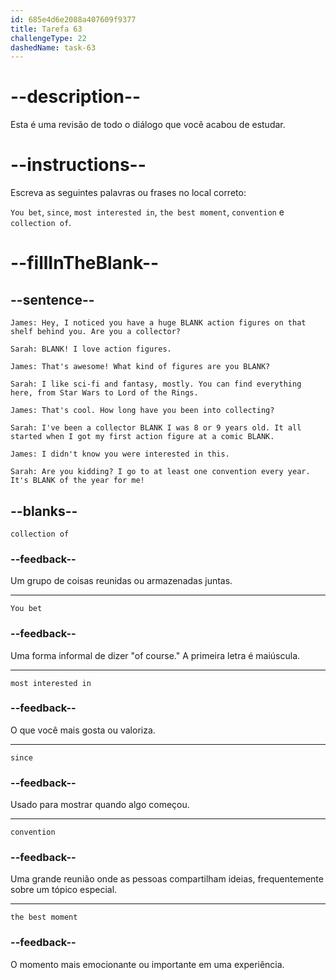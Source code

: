 ```yaml
---
id: 685e4d6e2088a407609f9377
title: Tarefa 63
challengeType: 22
dashedName: task-63
---
```


<!-- REVIEW -->

# --description--

Esta é uma revisão de todo o diálogo que você acabou de estudar.

# --instructions--

Escreva as seguintes palavras ou frases no local correto:

`You bet`, `since`, `most interested in`, `the best moment`, `convention` e `collection of`.

# --fillInTheBlank--

## --sentence--

`James: Hey, I noticed you have a huge BLANK action figures on that shelf behind you. Are you a collector?`

`Sarah: BLANK! I love action figures.`

`James: That's awesome! What kind of figures are you BLANK?`

`Sarah: I like sci-fi and fantasy, mostly. You can find everything here, from Star Wars to Lord of the Rings.`

`James: That's cool. How long have you been into collecting?`

`Sarah: I've been a collector BLANK I was 8 or 9 years old. It all started when I got my first action figure at a comic BLANK.`

`James: I didn't know you were interested in this.`

`Sarah: Are you kidding? I go to at least one convention every year. It's BLANK of the year for me!`

## --blanks--

`collection of`

### --feedback--

Um grupo de coisas reunidas ou armazenadas juntas.

---

`You bet`

### --feedback--

Uma forma informal de dizer "of course." A primeira letra é maiúscula.

---

`most interested in`

### --feedback--

O que você mais gosta ou valoriza.

---

`since`

### --feedback--

Usado para mostrar quando algo começou.

---

`convention`

### --feedback--

Uma grande reunião onde as pessoas compartilham ideias, frequentemente sobre um tópico especial.

---

`the best moment`

### --feedback--

O momento mais emocionante ou importante em uma experiência.
